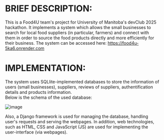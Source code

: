 # BRIEF DESCRIPTION: 

This is a Food4U team's project for University of Manitoba's devClub 2025 hackathon.
It implements a system which allows the small businesses to search for local food suppliers (in particular, farmers) and connect with them in order to source the food products directly and more efficiently for their business.
The system can be accessed here: https://food4u-5ka6.onrender.com


# IMPLEMENTATION:  

The system uses SQLlite-implemented databases to store the information of users (small businesses), suppliers, reviews of suppliers, authentification details and products information.  
Below is the schema of the used database:  

![image](https://github.com/user-attachments/assets/0ac7a594-5bcc-450e-a34a-5267b8aa8998)  

Also, a Django framework is used for managing the database, handling user's requests and serving the webpages.
In addition, web technologies, such as HTML, CSS and JavaScript (JS) are used for implementing the user-interface (via webpages).

